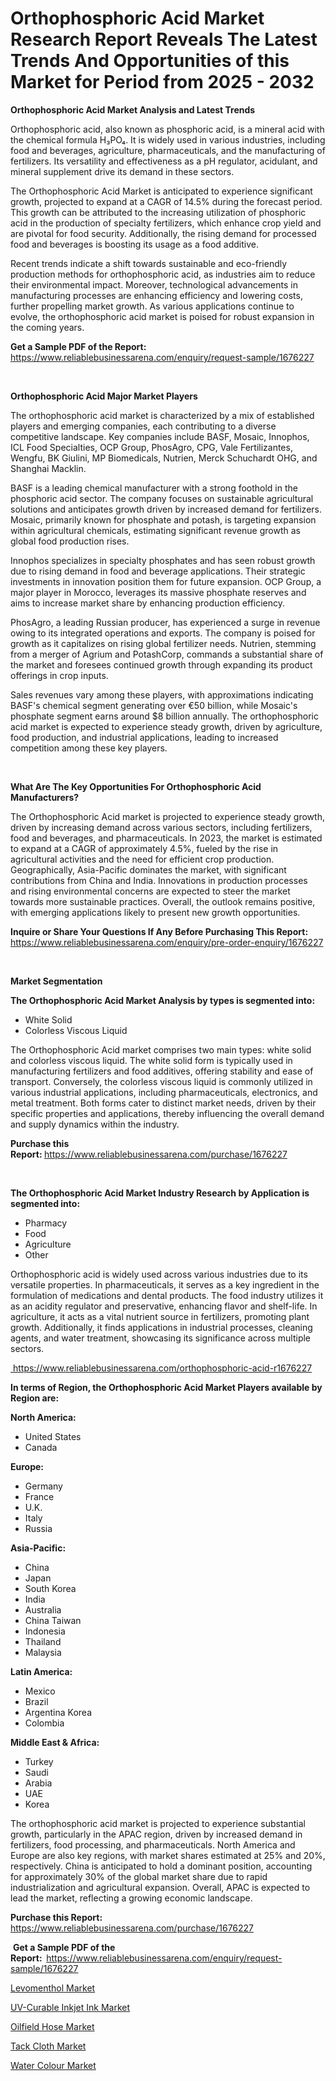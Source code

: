 <p><h1>Orthophosphoric Acid Market Research Report Reveals The Latest Trends And Opportunities of this Market for Period from 2025 - 2032</h1></p><p><strong>Orthophosphoric Acid Market Analysis and Latest Trends</strong></p>
<p><p>Orthophosphoric acid, also known as phosphoric acid, is a mineral acid with the chemical formula H₃PO₄. It is widely used in various industries, including food and beverages, agriculture, pharmaceuticals, and the manufacturing of fertilizers. Its versatility and effectiveness as a pH regulator, acidulant, and mineral supplement drive its demand in these sectors. </p><p>The Orthophosphoric Acid Market is anticipated to experience significant growth, projected to expand at a CAGR of 14.5% during the forecast period. This growth can be attributed to the increasing utilization of phosphoric acid in the production of specialty fertilizers, which enhance crop yield and are pivotal for food security. Additionally, the rising demand for processed food and beverages is boosting its usage as a food additive. </p><p>Recent trends indicate a shift towards sustainable and eco-friendly production methods for orthophosphoric acid, as industries aim to reduce their environmental impact. Moreover, technological advancements in manufacturing processes are enhancing efficiency and lowering costs, further propelling market growth. As various applications continue to evolve, the orthophosphoric acid market is poised for robust expansion in the coming years.</p></p>
<p><strong>Get a Sample PDF of the Report:&nbsp;</strong> <a href="https://www.reliablebusinessarena.com/enquiry/request-sample/1676227?utm_campaign=1420&utm_medium=2&utm_source=Github&utm_content=ia&utm_term=30012025&utm_id=orthophosphoric-acid">https://www.reliablebusinessarena.com/enquiry/request-sample/1676227</a></p>
<p>&nbsp;</p>
<p><strong>Orthophosphoric Acid Major Market Players</strong></p>
<p><p>The orthophosphoric acid market is characterized by a mix of established players and emerging companies, each contributing to a diverse competitive landscape. Key companies include BASF, Mosaic, Innophos, ICL Food Specialties, OCP Group, PhosAgro, CPG, Vale Fertilizantes, Wengfu, BK Giulini, MP Biomedicals, Nutrien, Merck Schuchardt OHG, and Shanghai Macklin.</p><p>BASF is a leading chemical manufacturer with a strong foothold in the phosphoric acid sector. The company focuses on sustainable agricultural solutions and anticipates growth driven by increased demand for fertilizers. Mosaic, primarily known for phosphate and potash, is targeting expansion within agricultural chemicals, estimating significant revenue growth as global food production rises.</p><p>Innophos specializes in specialty phosphates and has seen robust growth due to rising demand in food and beverage applications. Their strategic investments in innovation position them for future expansion. OCP Group, a major player in Morocco, leverages its massive phosphate reserves and aims to increase market share by enhancing production efficiency.</p><p>PhosAgro, a leading Russian producer, has experienced a surge in revenue owing to its integrated operations and exports. The company is poised for growth as it capitalizes on rising global fertilizer needs. Nutrien, stemming from a merger of Agrium and PotashCorp, commands a substantial share of the market and foresees continued growth through expanding its product offerings in crop inputs.</p><p>Sales revenues vary among these players, with approximations indicating BASF's chemical segment generating over €50 billion, while Mosaic's phosphate segment earns around $8 billion annually. The orthophosphoric acid market is expected to experience steady growth, driven by agriculture, food production, and industrial applications, leading to increased competition among these key players.</p></p>
<p>&nbsp;</p>
<p><strong>What Are The Key Opportunities For Orthophosphoric Acid Manufacturers?</strong></p>
<p><p>The Orthophosphoric Acid market is projected to experience steady growth, driven by increasing demand across various sectors, including fertilizers, food and beverages, and pharmaceuticals. In 2023, the market is estimated to expand at a CAGR of approximately 4.5%, fueled by the rise in agricultural activities and the need for efficient crop production. Geographically, Asia-Pacific dominates the market, with significant contributions from China and India. Innovations in production processes and rising environmental concerns are expected to steer the market towards more sustainable practices. Overall, the outlook remains positive, with emerging applications likely to present new growth opportunities.</p></p>
<p><strong>Inquire or Share Your Questions If Any Before Purchasing This Report:</strong> <a href="https://www.reliablebusinessarena.com/enquiry/pre-order-enquiry/1676227?utm_campaign=1420&utm_medium=2&utm_source=Github&utm_content=ia&utm_term=30012025&utm_id=orthophosphoric-acid">https://www.reliablebusinessarena.com/enquiry/pre-order-enquiry/1676227</a></p>
<p>&nbsp;</p>
<p><strong>Market Segmentation</strong></p>
<p><strong>The Orthophosphoric Acid Market Analysis by types is segmented into:</strong></p>
<p><ul><li>White Solid</li><li>Colorless Viscous Liquid</li></ul></p>
<p><p>The Orthophosphoric Acid market comprises two main types: white solid and colorless viscous liquid. The white solid form is typically used in manufacturing fertilizers and food additives, offering stability and ease of transport. Conversely, the colorless viscous liquid is commonly utilized in various industrial applications, including pharmaceuticals, electronics, and metal treatment. Both forms cater to distinct market needs, driven by their specific properties and applications, thereby influencing the overall demand and supply dynamics within the industry.</p></p>
<p><strong>Purchase this Report:&nbsp;</strong><a href="https://www.reliablebusinessarena.com/purchase/1676227?utm_campaign=1420&utm_medium=2&utm_source=Github&utm_content=ia&utm_term=30012025&utm_id=orthophosphoric-acid">https://www.reliablebusinessarena.com/purchase/1676227</a></p>
<p>&nbsp;</p>
<p><strong>The Orthophosphoric Acid Market Industry Research by Application is segmented into:</strong></p>
<p><ul><li>Pharmacy</li><li>Food</li><li>Agriculture</li><li>Other</li></ul></p>
<p><p>Orthophosphoric acid is widely used across various industries due to its versatile properties. In pharmaceuticals, it serves as a key ingredient in the formulation of medications and dental products. The food industry utilizes it as an acidity regulator and preservative, enhancing flavor and shelf-life. In agriculture, it acts as a vital nutrient source in fertilizers, promoting plant growth. Additionally, it finds applications in industrial processes, cleaning agents, and water treatment, showcasing its significance across multiple sectors.</p></p>
<p><a href="https://www.reliablebusinessarena.com/orthophosphoric-acid-r1676227?utm_campaign=1420&utm_medium=2&utm_source=Github&utm_content=ia&utm_term=30012025&utm_id=orthophosphoric-acid">&nbsp;https://www.reliablebusinessarena.com/orthophosphoric-acid-r1676227</a></p>
<p><strong>In terms of Region, the Orthophosphoric Acid Market Players available by Region are:</strong></p>
<p>
    <p> <strong> North America: </strong>
        <ul>
            <li>United States</li>
            <li>Canada</li>
        </ul>
        </p> 
    <p> <strong> Europe: </strong>
        <ul>
            <li>Germany</li>
            <li>France</li>
            <li>U.K.</li>
            <li>Italy</li>
            <li>Russia</li>
        </ul>
        </p> 
    <p> <strong> Asia-Pacific: </strong>
        <ul>
            <li>China</li>
            <li>Japan</li>
            <li>South Korea</li>
            <li>India</li>
            <li>Australia</li>
            <li>China Taiwan</li>
            <li>Indonesia</li>
            <li>Thailand</li>
            <li>Malaysia</li>
        </ul>
        </p> 
    <p> <strong> Latin America: </strong>
        <ul>
            <li>Mexico</li>
            <li>Brazil</li>
            <li>Argentina Korea</li>
            <li>Colombia</li>
        </ul>
        </p> 
    <p> <strong> Middle East & Africa: </strong>
        <ul>
            <li>Turkey</li>
            <li>Saudi</li>
            <li>Arabia</li>
            <li>UAE</li>
            <li>Korea</li>
        </ul>
    </p>
    </p>
<p><p>The orthophosphoric acid market is projected to experience substantial growth, particularly in the APAC region, driven by increased demand in fertilizers, food processing, and pharmaceuticals. North America and Europe are also key regions, with market shares estimated at 25% and 20%, respectively. China is anticipated to hold a dominant position, accounting for approximately 30% of the global market share due to rapid industrialization and agricultural expansion. Overall, APAC is expected to lead the market, reflecting a growing economic landscape.</p></p>
<p><strong>Purchase this Report: </strong><a href="https://www.reliablebusinessarena.com/purchase/1676227?utm_campaign=1420&utm_medium=2&utm_source=Github&utm_content=ia&utm_term=30012025&utm_id=orthophosphoric-acid">https://www.reliablebusinessarena.com/purchase/1676227</a></p>
<p>&nbsp;<strong>Get a Sample PDF of the Report:&nbsp;&nbsp;</strong><a href="https://www.reliablebusinessarena.com/enquiry/request-sample/1676227?utm_campaign=1420&utm_medium=2&utm_source=Github&utm_content=ia&utm_term=30012025&utm_id=orthophosphoric-acid">https://www.reliablebusinessarena.com/enquiry/request-sample/1676227</a></p>
<p><strong></strong></p>
<p><p><a href="https://www.linkedin.com/pulse/levomenthol-market-size-analysis-2025-2032-sustained-116-cagr-fbn8f?utm_campaign=1420&utm_medium=2&utm_source=Github&utm_content=ia&utm_term=30012025&utm_id=orthophosphoric-acid">Levomenthol Market</a></p><p><a href="https://www.linkedin.com/pulse/uv-curable-inkjet-ink-market2025-2032-industry-insights-mrm1f?utm_campaign=1420&utm_medium=2&utm_source=Github&utm_content=ia&utm_term=30012025&utm_id=orthophosphoric-acid">UV-Curable Inkjet Ink Market</a></p><p><a href="https://github.com/hoevealiur4/Market-Research-Report-List-1/blob/main/oilfield-hose-market.md?utm_campaign=1420&utm_medium=2&utm_source=Github&utm_content=ia&utm_term=30012025&utm_id=orthophosphoric-acid">Oilfield Hose Market</a></p><p><a href="https://www.linkedin.com/pulse/tack-cloth-market-forecast-report-analysis-13-cagr-growth-xtsbf?utm_campaign=1420&utm_medium=2&utm_source=Github&utm_content=ia&utm_term=30012025&utm_id=orthophosphoric-acid">Tack Cloth Market</a></p><p><a href="https://github.com/nibbsmantji/Market-Research-Report-List-1/blob/main/water-colour-market.md?utm_campaign=1420&utm_medium=2&utm_source=Github&utm_content=ia&utm_term=30012025&utm_id=orthophosphoric-acid">Water Colour Market</a></p></p>